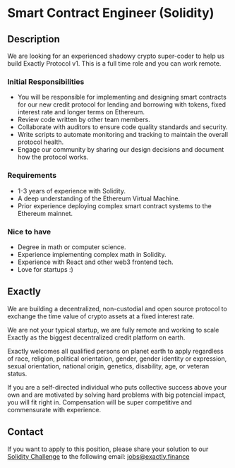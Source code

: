 # Smart Contract Engineer (Solidity)

## Description

We are looking for an experienced shadowy crypto super-coder to help us build Exactly Protocol v1.
This is a full time role and you can work remote. 

### Initial Responsibilities

* You will be responsible for implementing and designing smart contracts for our new credit protocol for lending and borrowing with tokens, fixed interest rate and longer terms on Ethereum.
* Review code written by other team members.
* Collaborate with auditors to ensure code quality standards and security.
* Write scripts to automate monitoring and tracking to maintain the overall protocol health.
* Engage our community by sharing our design decisions and document how the protocol works.


### Requirements

* 1-3 years of experience with Solidity.
* A deep understanding of the Ethereum Virtual Machine.
* Prior experience deploying complex smart contract systems to the Ethereum mainnet.

### Nice to have

* Degree in math or computer science.
* Experience implementing complex math in Solidity.
* Experience with React and other web3 frontend tech.
* Love for startups :)

## Exactly

We are building a decentralized, non-custodial and open source protocol to exchange the time value of crypto assets at a fixed interest rate. 

We are not your typical startup, we are fully remote and working to scale Exactly as the biggest decentralized credit platform on earth.

Exactly welcomes all qualified persons on planet earth to apply regardless of race, religion, political orientation, gender, gender identity or expression, sexual orientation, national origin, genetics, disability, age, or veteran status. 

If you are a self-directed individual who puts collective success above your own and are motivated by solving hard problems with big potencial impact, you will fit right in. Compensation will be super competitive and commensurate with experience. 


## Contact

If you want to apply to this position, please share your solution to our [Solidity Challenge](https://github.com/exactly-finance/solidity-challenge) to the following email: jobs@exactly.finance
